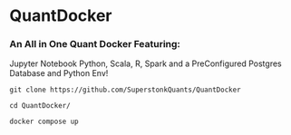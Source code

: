 # QuantDocker

### An All in One Quant Docker Featuring:

Jupyter Notebook Python, Scala, R, Spark and a PreConfigured Postgres Database and Python Env!

```git clone https://github.com/SuperstonkQuants/QuantDocker```

```cd QuantDocker/```

```docker compose up```


